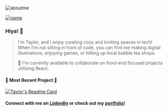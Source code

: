 ![aboutme](https://user-images.githubusercontent.com/97818396/181592493-70040589-18c4-4d55-a35f-39a398fafef7.jpeg)

[![name](https://img.shields.io/badge/LinkedIn-0077B5?style=for-the-badge&logo=linkedin&logoColor=white)](https://www.linkedin.com/in/tay-lee/)

### Hiya! 🌸
> I'm Taylor, and I enjoy curating cozy and inviting spaces in tech!
> When I'm not sitting in front of code, you can find me making digital illustrations, enjoying games, or hitting up local bubble tea shops.
>
> 🌱 I'm currently available to collaborate on front-end focused projects utilizing React.


#### 🌟 Most Recent Project 🌟
[![Taylor's Readme Card](https://github-readme-stats.vercel.app/api/pin/?username=chamomiletay&repo=capsule-frontend&theme=rose_pine)](https://github.com/chamomiletay/capsule-frontend)


#### Connect with me on [LinkedIn](https://www.linkedin.com/in/tay-lee/) or check out my [portfolio!](https://chamomiletay.com)
